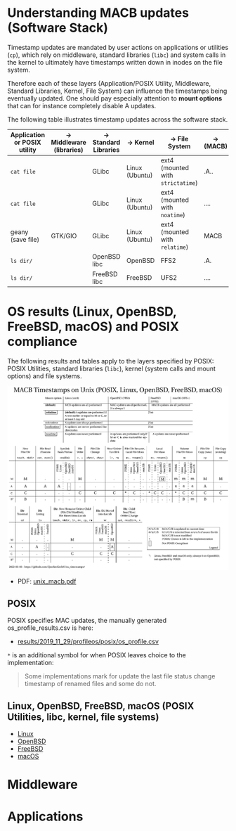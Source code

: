 # Understanding MACB updates (Software Stack)

Timestamp updates are mandated by user actions on applications or utilities (`cp`), which rely on middleware, standard libraries (`libc`) and system calls in the kernel to ultimately have timestamps written down in inodes on the file system.

Therefore each of these layers (Application/POSIX Utility, Middleware, Standard Libraries, Kernel, File System) can influence the timestamps being eventually updated.
One should pay especially attention to **mount options** that can for instance completely disable A updates.

The following table illustrates timestamp updates across the software stack.

| Application or POSIX utility | -> Middleware (libraries) | -> Standard Libraries | -> Kernel | -> File System | -> (MACB)    |
|----------------------|---------|--------------|----------------|-----------------------------------|------|
| `cat file`             |         | GLibc        | Linux (Ubuntu) | ext4 (mounted with `strictatime`) | .A.. |
| `cat file`             |         | GLibc        | Linux (Ubuntu) | ext4 (mounted with `noatime`)     | .... |
| geany (save file)    | GTK/GIO | GLibc        | Linux (Ubuntu) | ext4 (mounted with `relatime`)    | MACB |
| `ls dir/`              |         | OpenBSD libc | OpenBSD        | FFS2 | .A.  |
| `ls dir/`              |         | FreeBSD libc | FreeBSD        | UFS2 | .... |


# OS results (Linux, OpenBSD, FreeBSD, macOS) and POSIX compliance

The following results and tables apply to the layers specified by POSIX: POSIX Utilities, standard libraries (`libc`), kernel (system calls and mount options) and file systems.

![Unix MACB](https://raw.githubusercontent.com/yaps8/yaps8.github.io/master/os_timestamps/2022-03-03/unix_macb.png)

- PDF: [unix_macb.pdf](https://github.com/QuoSecGmbH/os_timestamps/releases/download/2022-03-03/unix_macb.pdf)

## POSIX
POSIX specifies MAC updates, the manually generated os_profile_results.csv is here:
- [results/2019_11_29/profileos/posix/os_profile.csv](results/2019_11_29/profileos/posix/os_profile.csv)

`*` is an additional symbol for when POSIX leaves choice to the implementation:
> Some implementations mark for update the last file status change timestamp of renamed files and some do not.

## Linux, OpenBSD, FreeBSD, macOS (POSIX Utilities, libc, kernel, file systems)

- [Linux](/os_results/linux.md)
- [OpenBSD](/os_results/openbsd.md)
- [FreeBSD](/os_results/freebsd.md)
- [macOS](/os_results/openbsd.md)

# Middleware

# Applications


